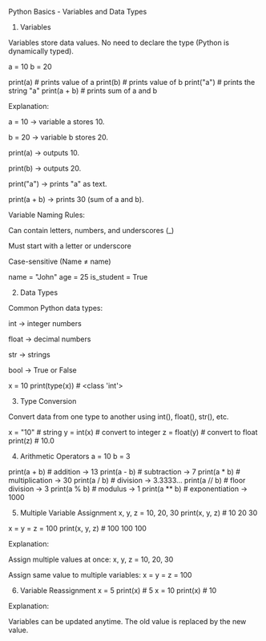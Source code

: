 Python Basics - Variables and Data Types
1. Variables

Variables store data values. No need to declare the type (Python is dynamically typed).

a = 10
b = 20

print(a)       # prints value of a
print(b)       # prints value of b
print("a")     # prints the string "a"
print(a + b)   # prints sum of a and b


Explanation:

a = 10 → variable a stores 10.

b = 20 → variable b stores 20.

print(a) → outputs 10.

print(b) → outputs 20.

print("a") → prints "a" as text.

print(a + b) → prints 30 (sum of a and b).

Variable Naming Rules:

Can contain letters, numbers, and underscores (_)

Must start with a letter or underscore

Case-sensitive (Name ≠ name)

name = "John"
age = 25
is_student = True

2. Data Types

Common Python data types:

int → integer numbers

float → decimal numbers

str → strings

bool → True or False

x = 10
print(type(x))  # <class 'int'>

3. Type Conversion

Convert data from one type to another using int(), float(), str(), etc.

x = "10"      # string
y = int(x)    # convert to integer
z = float(y)  # convert to float
print(z)      # 10.0

4. Arithmetic Operators
a = 10
b = 3

print(a + b)  # addition → 13
print(a - b)  # subtraction → 7
print(a * b)  # multiplication → 30
print(a / b)  # division → 3.3333...
print(a // b) # floor division → 3
print(a % b)  # modulus → 1
print(a ** b) # exponentiation → 1000

5. Multiple Variable Assignment
x, y, z = 10, 20, 30
print(x, y, z)  # 10 20 30

x = y = z = 100
print(x, y, z)  # 100 100 100


Explanation:

Assign multiple values at once: x, y, z = 10, 20, 30

Assign same value to multiple variables: x = y = z = 100

6. Variable Reassignment
x = 5
print(x)  # 5
x = 10
print(x)  # 10


Explanation:

Variables can be updated anytime. The old value is replaced by the new value.
